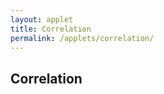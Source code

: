 ```yaml
---
layout: applet
title: Correlation
permalink: /applets/correlation/
---
```


## Correlation

<div id="plot"></div>
<div id="controls"></div>
<script type="text/javascript">
    // The MIT License (MIT)
    // 
    // Copyright (c) 2019 Paul O. Lewis
    // 
    // Permission is hereby granted, free of charge, to any person obtaining a copy
    // of this software and associated documentation files (the “Software”), to deal
    // in the Software without restriction, including without limitation the rights
    // to use, copy, modify, merge, publish, distribute, sublicense, and/or sell
    // copies of the Software, and to permit persons to whom the Software is
    // furnished to do so, subject to the following conditions:
    // 
    // The above copyright notice and this permission notice shall be included in all
    // copies or substantial portions of the Software.
    // 
    // THE SOFTWARE IS PROVIDED “AS IS”, WITHOUT WARRANTY OF ANY KIND, EXPRESS OR
    // IMPLIED, INCLUDING BUT NOT LIMITED TO THE WARRANTIES OF MERCHANTABILITY,
    // FITNESS FOR A PARTICULAR PURPOSE AND NONINFRINGEMENT. IN NO EVENT SHALL THE
    // AUTHORS OR COPYRIGHT HOLDERS BE LIABLE FOR ANY CLAIM, DAMAGES OR OTHER
    // LIABILITY, WHETHER IN AN ACTION OF CONTRACT, TORT OR OTHERWISE, ARISING FROM,
    // OUT OF OR IN CONNECTION WITH THE SOFTWARE OR THE USE OR OTHER DEALINGS IN THE
    // SOFTWARE.
    // written by Paul O. Lewis 20-Feb-2018
    // See https://developer.mozilla.org/en-US/docs/Web/SVG/Element
    // See https://developer.mozilla.org/en-US/docs/Web/SVG/Attribute

    // pseudo-random number generator
    var lot = new Random(12345);

    // width and height of svg
    var w = 600;
    var h = 600;
    var padding_top    = 80;
    var padding_bottom = 80;
    var padding_left   = 100;
    var padding_right  = 60;
    var plot_width     = w - padding_left - padding_right;
    var plot_height    = h - padding_top - padding_bottom;

    // bivariate normal
    var sdX   =  1.0;
    var sdY   =  1.0;
    var rho   =  0.5;
    var muX   =  5.0;
    var muY   =  5.0;
    
    var min_sd = 0.001;
    var max_sd = 1.5;
    var beta1min = -sdY/sdX;
    var beta1max =  sdY/sdX;
    
    // regression/correlation
    var beta0 = muY - beta1*muX;
    var beta1 = rho*sdY/sdX;
    
    // used for debugging
    var covXYhat = rho*sdX*sdY;
    var varXhat  = sdX*sdX;
    var sdXhat   = sdX;
    var varYhat  = sdY*sdY;
    var sdYhat   = sdY;
    var beta1hat = beta1;
    var rhohat   = rho;
    
    // plotting-related
    var xmin  =  0.0;
    var xmax  = 10.0;
    var ymin  =  0.0;
    var ymax  = 10.0;

    var npoints = 100; 
    var point_radius = 3;
    var pointdata = [];

    var nsegments = 100;
    var linedata = [];

    var brickred = "#B82E2E";
    
    // axes labels
    var axis_label_height = 12;
    var axis_label_height_pixels = axis_label_height + "px";

    // param labels
    var param_text_height = 14;
    var param_text_height_pixels = param_text_height + "px";

    // Select DIV element already created (see above) to hold SVG
    var plot_div = d3.select("div#plot");

    // Create SVG element
    var svg = plot_div.append("svg")
        .attr("width", w)
        .attr("height", h);

    // Create background rectangle used to capture drag events
    var bounding_rect = svg.append("rect")
        .attr("x", 0)
        .attr("y", 0)
        .attr("width", w)
        .attr("height", h)
        .attr("fill", "lavender");

    // Create scale for X axis
    var xscale = d3.scaleLinear()
        .domain([xmin, xmax])   // recalculated in refreshPlot()
        .range([padding_left, w - padding_right]);

    // Create scale for Y axis
    var yscale = d3.scaleLinear()
        .domain([ymin, ymax])
        .range([h - padding_bottom, padding_top]);
        
    // Create histogram for marginal X
    var histogramX = d3.histogram()
        .domain(xscale.domain())
        .thresholds(xscale.ticks(35))
        .value(function(d, i, data) {return d.cx;});
    
    // Create histogram for marginal Y
    var histogramY = d3.histogram()
        .domain(yscale.domain())
        .thresholds(yscale.ticks(35))
        .value(function(d, i, data) {return d.cy;});

    // Create scale for drawing line segments
    var line_scale = d3.scaleBand()
        .domain(d3.range(nsegments+1))
        .range(xscale.domain());

    // Function that draws a new sample of points
    pointdata = Array(npoints).fill({'cx':0, 'cy':0});
    function chooseNewPoints() {
        // Cholesky decomposition of Var-Cov matrix
        let A11 = sdX;
        let A12 = 0.0;
        let A21 = rho*sdY;
        let A22 = Math.sqrt(sdY*sdY - rho*rho*sdY*sdY);
        
        for (var i = 0; i < npoints; i++) {
            // uniform(0,1) random deviates
            let u1 = lot.random(0.0,1.0);
            let u2 = lot.random(0.0,1.0);
        
            // normal(0,1) random deviates
            let z1 = Math.sqrt(-2.0*Math.log(u1))*Math.cos(2.0*Math.PI*u2);
            let z2 = Math.sqrt(-2.0*Math.log(u1))*Math.sin(2.0*Math.PI*u2);
        
            let x = muX + A11*z1 + A12*z2;
            let y = muY + A21*z1 + A22*z2;
            pointdata[i] = {'cx':x, 'cy':y};
        }
    }
    chooseNewPoints();
    
    // Draw points
    function redrawPoints() {
        svg.selectAll("circle.points").remove();
        svg.selectAll("circle.points")
            .data(pointdata)
            .enter()
            .append("circle")
            .attr("class", "points")
            .attr("cx", function(d) {return xscale(d.cx);})
            .attr("cy", function(d) {return yscale(d.cy);})
            .attr("r", point_radius)
            .attr("fill", "black")
            .attr("stroke", "black")
            .style("visibility", function(d) {return d.cx >= xmin && d.cx <= xmax && d.cy >= ymin && d.cy <= ymax ? "visible" : "hidden"});
    }
    redrawPoints();
    
    // Draw histogram along X axis
    function redrawHistogramX() {
        var xbins = histogramX(pointdata);
        var xbinmax = Math.max.apply(Math, xbins.map(function(d) {return d.length;}))
        svg.selectAll("rect.histX").remove();
        svg.selectAll("rect.histX")
            .data(xbins)
            .enter()
            .append("rect")
            .attr("class", "histX")
            .attr("x", function(d) {return xscale(d.x0);})
            .attr("y", h - padding_bottom)
            .attr("width", function(d) {return xscale(d.x1) - xscale(d.x0);})
            .attr("height", function(d) {return 0.8*padding_bottom*d.length/xbinmax;})
            .attr("fill", function(d) {
                return "rgb(0, 0, " + (Math.floor(255.0*d.length/xbinmax)) + ")";
            })
            .attr("stroke", "none");
    }
    redrawHistogramX();
    
    // Draw histogram along Y axis
    function redrawHistogramY() {
        var ybins = histogramY(pointdata);
        var ybinmax = Math.max.apply(Math, ybins.map(function(d) {return d.length;}))
        svg.selectAll("rect.histY").remove();
        svg.selectAll("rect.histY")
            .data(ybins)
            .enter()
            .append("rect")
            .attr("class", "histY")
            .attr("x", function(d) {return padding_left - 0.8*padding_left*d.length/ybinmax;})
            .attr("y", function(d) {return yscale(d.x0);})
            .attr("width", function(d) {return 0.8*padding_left*d.length/ybinmax;})
            .attr("height", function(d) {return yscale(d.x0) - yscale(d.x1);})
            .attr("fill", function(d) {
                return "rgb(0, 0, " + (Math.floor(255.0*d.length/ybinmax)) + ")";
            })
            .attr("stroke", "none");
    }
    redrawHistogramY();
    
    function debugSummaryStats() {
        let sumXX = 0.0;                             
        let sumXY = 0.0;                             
        let sumYY = 0.0; 
        for (let i = 0; i < npoints; i++) {
            let x  = pointdata[i].cx;
            let cx = x - muX;
            let y  = pointdata[i].cy;
            let cy = y - muY;
            sumXX += cx*cx;
            sumYY += cy*cy;
            sumXY += cx*cy;
        }
        covXYhat = sumXY/(npoints-1);
        varXhat = sumXX/(npoints - 1);
        sdXhat = Math.sqrt(varXhat);
        varYhat = sumYY/(npoints - 1);
        sdYhat = Math.sqrt(varYhat);
        beta1hat = covXYhat/varXhat;
        rhohat   = beta1hat*sdXhat/sdYhat;
    }

    // Function that recalculates the line segments making up the main axis
    function recalcLineData() {
        linedata = [];
        beta0 = muY - beta1*muX;
        for (var i = 1; i < nsegments; i++) {
            let x = line_scale(i);
            let y = beta0 + beta1*x;
            if (x >= xmin && x <= xmax && y >= ymin && y <= ymax)
                linedata.push({'x':x, 'y':y});
        }
    }
    recalcLineData();
    
    // Create path representing density curve
    var lineFunc = d3.line()
        .x(function(d) {return xscale(d.x);})
        .y(function(d) {return yscale(d.y);});

    // Draw regression line
    var regression_line = svg.append("path")
        .attr("id", "regression")
        .attr("d", lineFunc(linedata))
        .attr("fill", "none")
        .attr("stroke", brickred)
        .attr("stroke-width", 2)
        .style("pointer-events", "none");   // prevent line from intercepting drag events

    // Create x axis
    var xaxis = d3.axisBottom(xscale)
        .tickValues([])
        .tickSize(0);
        //.ticks(4)
        //.tickFormat(d3.format(".2f"));

    // Add x axis to svg
    svg.append("g")
        .attr("id", "xaxis")
        .attr("class", "axis noselect")
        .attr("transform", "translate(0," + (h - padding_bottom) + ")")
        .call(xaxis);

    // Create y axis
    var yaxis = d3.axisLeft(yscale)
        .tickValues([])
        .tickSize(0);
        //.ticks(4)
        //.tickFormat(d3.format(".2f"));

    // Add y axis to svg
    svg.append("g")
        .attr("id", "yaxis")
        .attr("class", "axis noselect")
        .attr("transform", "translate(" + padding_left + ",0)")
        .call(yaxis);

    // Style the axes
    svg.selectAll('.axis line, .axis path')
        .style('stroke', 'black')
        .style('fill', 'none')
        .style('stroke-width', '1px')
        .style('shape-rendering', 'crispEdges');
    svg.selectAll('g#xaxis g.tick text')
        .style('font-family', 'Helvetica')
        .style('font-size', axis_label_height_pixels)
        .style('visibility','hidden');
    svg.selectAll('g#yaxis g.tick text')
        .style('font-family', 'Helvetica')
        .style('font-size', axis_label_height_pixels)
        .style('visibility','hidden');
    
    function updateSliders() {
        let rhopct = 100*(rho + 1)/2;
        d3.select("input#rhoslider").property('value', rhopct);                
        d3.select("label#rhoslider").html("&nbsp;correlation = " + d3.format(".3f")(rho));

        beta1min = -sdY/sdX;
        beta1max =  sdY/sdX;
        let betapct = 100*(beta1 - beta1min)/(beta1max - beta1min);
        d3.select("input#betaslider").property('value', betapct);                
        d3.select("label#betaslider").html("&nbsp;slope = " + d3.format(".3f")(beta1));

        let sdXpct = 100*sdX/max_sd;
        d3.select("input#sdXslider").property('value', sdXpct);                
        d3.select("label#sdXslider").html("&nbsp;sdX = " + d3.format(".3f")(sdX));

        let sdYpct = 100*sdY/max_sd;
        d3.select("input#sdYslider").property('value', sdYpct);                
        d3.select("label#sdYslider").html("&nbsp;sdY = " + d3.format(".3f")(sdY));
    }
    
    function updatePlot() {
        // Recalculate points
        chooseNewPoints();
        redrawPoints();
        redrawHistogramX();
        redrawHistogramY();

        // Recalculate regression line and points
        recalcLineData();
        regression_line.attr("d", lineFunc(linedata));
        
        //updateParameterDisplays();
        updateSliders();
    }

    // Select DIV element already created (see above) to hold SVG
    var controls_div  = d3.select("div#controls");
    
    addSlider(controls_div, "rhoslider", "correlation", 100*(rho+1)/2, function() {
        var pct = parseFloat(d3.select(this).property('value'));
        rho = -1.0 + 2.0*pct/100;
        beta1 = rho*sdY/sdX;
        updatePlot();
    });
    addSlider(controls_div, "betaslider", "slope", 100*(beta1 - beta1min)/(beta1max - beta1min), function() {
        var pct = parseFloat(d3.select(this).property('value'));
        beta1min = -sdY/sdX;
        beta1max =  sdY/sdX;
        beta1 = beta1min + pct*(beta1max - beta1min)/100;
        rho = beta1*sdX/sdY;
        updatePlot();
    });
    addSlider(controls_div, "sdXslider", "sdX", 100*(sdX/max_sd), function() {
        var pct = parseFloat(d3.select(this).property('value'));
        sdX = max_sd*pct/100;
        if (sdX < min_sd)
            sdX = min_sd;
        beta1 = rho*sdY/sdX;
        updatePlot();
    });
    addSlider(controls_div, "sdYslider", "sdY", 100*(sdY/max_sd), function() {
        var pct = parseFloat(d3.select(this).property('value'));
        sdY = max_sd*pct/100;
        if (sdY < beta1*sdX)
            sdY = beta1*sdX;
        if (sdY < min_sd)
            sdY = min_sd;
        rho = beta1*sdX/sdY;
        updatePlot();
    });
    updateSliders();
    
    // set font for labels
    d3.selectAll("label")
        .style('font-family', 'Helvetica')
        .style('font-size', param_text_height_pixels);
</script>
